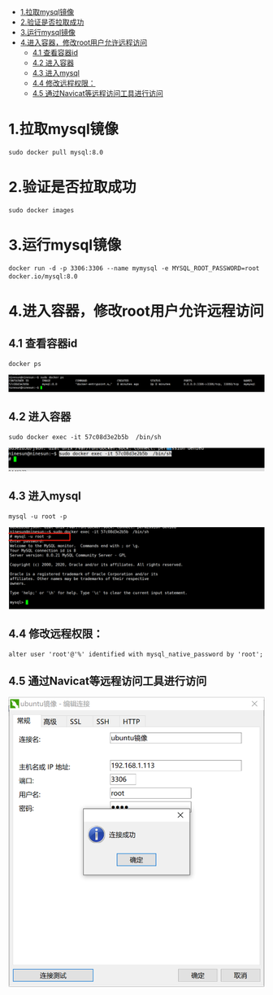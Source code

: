 <!-- TOC -->

- [1.拉取mysql镜像](#1拉取mysql镜像)
- [2.验证是否拉取成功](#2验证是否拉取成功)
- [3.运行mysql镜像](#3运行mysql镜像)
- [4.进入容器，修改root用户允许远程访问](#4进入容器修改root用户允许远程访问)
  - [4.1 查看容器id](#41-查看容器id)
  - [4.2 进入容器](#42-进入容器)
  - [4.3 进入mysql](#43-进入mysql)
  - [4.4 修改远程权限：](#44-修改远程权限)
  - [4.5 通过Navicat等远程访问工具进行访问](#45-通过navicat等远程访问工具进行访问)

<!-- /TOC -->
# 1.拉取mysql镜像
```
sudo docker pull mysql:8.0
```
# 2.验证是否拉取成功
```
sudo docker images
```
# 3.运行mysql镜像
```
docker run -d -p 3306:3306 --name mymysql -e MYSQL_ROOT_PASSWORD=root  docker.io/mysql:8.0
```
# 4.进入容器，修改root用户允许远程访问
## 4.1 查看容器id
```
docker ps
```
![](1.png)
## 4.2 进入容器
```
sudo docker exec -it 57c08d3e2b5b  /bin/sh
```
![](2.png)
## 4.3 进入mysql
``` 
mysql -u root -p
```
![](3.png)
## 4.4 修改远程权限：
```
alter user 'root'@'%' identified with mysql_native_password by 'root';
```
## 4.5 通过Navicat等远程访问工具进行访问
![](4.png)